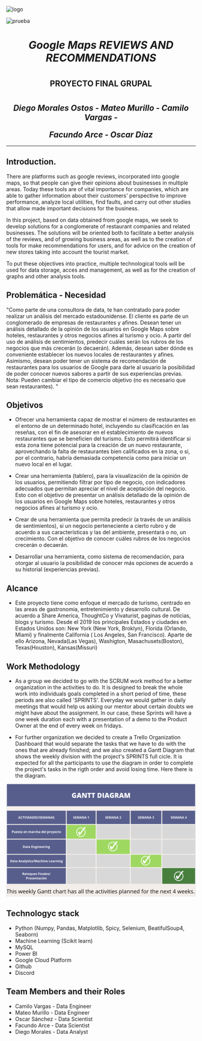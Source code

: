 ![logo](https://user-images.githubusercontent.com/111402986/217397701-72c8bc6a-b79b-48bf-b615-4c2bff7de155.png)

![prueba](https://user-images.githubusercontent.com/111402986/217420310-e20764ca-cd4a-4e91-8faa-3aea13e916a8.png)

# <h1 align = center> ***Google Maps REVIEWS AND RECOMMENDATIONS***</h1>
# <h2 align=center> **PROYECTO FINAL GRUPAL** </h2>

# <h2 align=center>***Diego Morales Ostos - Mateo Murillo - Camilo Vargas -</p> Facundo Arce - Oscar Díaz*** </h2>

<hr>  

## **Introduction.**

There are platforms such as google reviews, incorporated into google maps, so that people can give their opinions about businesses in multiple areas. Today these tools are of vital importance for companies, which are able to gather information about their customers' perspective to improve performance, analyze local utilities, find faults, and carry out other studies that allow made important decisions for the business.

In this project, based on data obtained from google maps, we seek to develop solutions for a conglomerate of restaurant companies and related businesses. The solutions will be oriented both to facilitate a better analysis of the reviews, and of growing business areas, as well as to the creation of  tools for make recommendations for users, and for advice on the creation of new stores taking into account the tourist market.

To put these objectives into practice, multiple technological tools will be used for data storage, acces and management, as well as for the creation of graphs and other analysis tools.

## **Problemática - Necesidad**

"Como parte de una consultora de data, te han contratado para poder realizar un análisis del mercado estadounidense. El cliente es parte de un conglomerado de empresas de restaurantes y afines. Desean tener un análisis detallado de la opinión de los usuarios en Google Maps sobre hoteles, restaurantes y otros negocios afines al turismo y ocio. A partir del uso de análisis de sentimientos, predecir cuáles serán los rubros de los negocios que más crecerán (o decaerán). Además, desean saber dónde es conveniente establecer los nuevos locales de restaurantes y afines. Asimismo, desean poder tener un sistema de recomendación de restaurantes para los usuarios de Google para darle al usuario la posibilidad de poder conocer nuevos sabores a partir de sus experiencias previas. Nota: Pueden cambiar el tipo de comercio objetivo (no es necesario que sean restaurantes). "

## Objetivos

- Ofrecer una herramienta capaz de mostrar el número de restaurantes en el entorno de un determinado hotel, incluyendo su clasificación en las reseñas, con el fin de asesorar en el establecimiento de nuevos restaurantes que se beneficien del turismo. Esto permitirá identificar si esta zona tiene potencial para la creación de un nuevo restaurante, aprovechando la falta de restaurantes bien calificados en la zona, o si, por el contrario, habría demasiada competencia como para iniciar un nuevo local en el lugar.

- Crear una herramienta (tablero), para la visualización de la opinión de los usuarios, permitiendo filtrar por tipo de negocio, con indicadores adecuados que permitan apreciar el nivel de aceptación del negocio. Esto con el objetivo de presentar un análisis detallado de la opinión de los usuarios en Google Maps sobre hoteles, restaurantes y otros negocios afines al turismo y ocio.

- Crear de una herramienta que permita predecir (a través de un análisis de sentimientos), si un negocio perteneciente a cierto rubro y de acuerdo a sus características y las del ambiente, presentará o no, un crecimiento. Con el objetivo de conocer cuáles rubros de los negocios crecerán o decaerán.

- Desarrollar una herramienta, como sistema de recomendación, para otorgar al usuario la posibilidad de conocer más opciones de acuerdo a su historial (experiencias previas).

## Alcance

- Este proyecto tiene como enfoque el mercado de turismo, centrado en las areas de gastronomia, entretenimiento y desarrollo cultural. De acuerdo a Share America, ThoughtCo y Vivaturist, paginas de noticias, blogs y turismo. Desde el 2019 los principales Estados y ciudades en Estados Unidos son: New York (New York, Broklyn), Florida (Orlando, Miami) y finalmente California ( Los Angeles, San Francisco). Aparte de ello Arizona, Nevada(Las Vegas), Washigton, Masachusets(Boston), Texas(Houston), Kansas(Missuri)

## **Work Methodology** 

- As a group we decided to go with the SCRUM work method for a better organization in the activities to do. It is designed to break the whole work into individuals goals completed in a short period of time, these periods are also called 'SPRINTS'. Everyday we would gather in daily meetings that would help us asking our mentor about certain doubts we might have about the assignment.
In our case, these Sprints will have a one week duration each with a presentation of a demo to the Product Owner at the end of every week on fridays.

- For further organization we decided to create a Trello Organization Dashboard that would separate the tasks that we have to do with the ones that are already finished; and we also created a Gantt Diagram that shows the weekly division with the project's SPRINTS full cicle. It is expected for all the participants to use the diagram in order to complete the project's tasks in the rigth order and avoid losing time.
Here there is the diagram.

<p align=center><img src="https://github.com/TeusM224/PF_Data06/blob/main/Assets/gantt_chart.png"  height=300>

## **Technologyc stack**

 + Python (Numpy, Pandas, Matplotlib, Spicy, Selenium, BeatifulSoup4, Seaborn)
 + Machine Learning (Scikit learn)
 + MySQL 
 + Power BI
 + Google Cloud Platform
 + Github
 + Discord
 
 ## **Team Members and their Roles**

 + Camilo Vargas - Data Engineer
 + Mateo Murillo - Data Engineer
 + Oscar Sánchez - Data Scientist
 + Facundo Arce - Data Scientist
 + Diego Morales - Data Analyst
 
 
